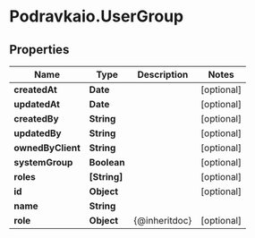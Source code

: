 # Podravkaio.UserGroup

## Properties
Name | Type | Description | Notes
------------ | ------------- | ------------- | -------------
**createdAt** | **Date** |  | [optional] 
**updatedAt** | **Date** |  | [optional] 
**createdBy** | **String** |  | [optional] 
**updatedBy** | **String** |  | [optional] 
**ownedByClient** | **String** |  | [optional] 
**systemGroup** | **Boolean** |  | [optional] 
**roles** | **[String]** |  | [optional] 
**id** | **Object** |  | [optional] 
**name** | **String** |  | 
**role** | **Object** | {@inheritdoc} | [optional] 


